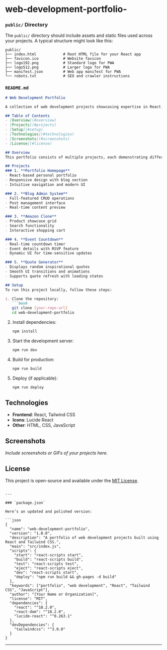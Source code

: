 # web-development-portfolio-



### `public/` Directory
The `public/` directory should include assets and static files used across your projects. A typical structure might look like this:

```
public/
├── index.html            # Root HTML file for your React app
├── favicon.ico           # Website favicon
├── logo192.png           # Standard logo for PWA
├── logo512.png           # Larger logo for PWA
├── manifest.json         # Web app manifest for PWA
└── robots.txt            # SEO and crawler instructions
```

### `README.md`

```markdown
# Web Development Portfolio

A collection of web development projects showcasing expertise in React, Tailwind CSS, and modern web development techniques.

## Table of Contents
- [Overview](#overview)
- [Projects](#projects)
- [Setup](#setup)
- [Technologies](#technologies)
- [Screenshots](#screenshots)
- [License](#license)

## Overview
This portfolio consists of multiple projects, each demonstrating different aspects of web development, including design, functionality, and deployment. 

## Projects
### 1. **Portfolio Homepage**
- React-based personal portfolio
- Responsive design with blog section
- Intuitive navigation and modern UI

### 2. **Blog Admin System**
- Full-featured CRUD operations
- Post management interface
- Real-time content preview

### 3. **Amazon Clone**
- Product showcase grid
- Search functionality
- Interactive shopping cart

### 4. **Event Countdown**
- Real-time countdown timer
- Event details with RSVP feature
- Dynamic UI for time-sensitive updates

### 5. **Quote Generator**
- Displays random inspirational quotes
- Smooth UI transitions and animations
- Supports quote refresh with loading states

## Setup
To run this project locally, follow these steps:

1. Clone the repository:
   ```bash
   git clone [your-repo-url]
   cd web-development-portfolio
   ```

2. Install dependencies:
   ```bash
   npm install
   ```

3. Start the development server:
   ```bash
   npm run dev
   ```

4. Build for production:
   ```bash
   npm run build
   ```

5. Deploy (if applicable):
   ```bash
   npm run deploy
   ```

## Technologies
- **Frontend**: React, Tailwind CSS
- **Icons**: Lucide React
- **Other**: HTML, CSS, JavaScript

## Screenshots
_Include screenshots or GIFs of your projects here._

## License
This project is open-source and available under the [MIT License](LICENSE).
```

---

### `package.json`

Here’s an updated and polished version:

```json
{
  "name": "web-development-portfolio",
  "version": "1.0.0",
  "description": "A portfolio of web development projects built using React and Tailwind CSS.",
  "main": "src/index.js",
  "scripts": {
    "start": "react-scripts start",
    "build": "react-scripts build",
    "test": "react-scripts test",
    "eject": "react-scripts eject",
    "dev": "react-scripts start",
    "deploy": "npm run build && gh-pages -d build"
  },
  "keywords": ["portfolio", "web development", "React", "Tailwind CSS", "JavaScript"],
  "author": "[Your Name or Organization]",
  "license": "MIT",
  "dependencies": {
    "react": "^18.2.0",
    "react-dom": "^18.2.0",
    "lucide-react": "^0.263.1"
  },
  "devDependencies": {
    "tailwindcss": "^3.0.0"
  }
}
```

---

